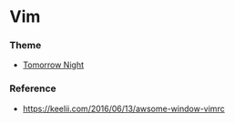 # Vim


### Theme
- [Tomorrow Night](https://github.com/chriskempson/tomorrow-theme)


### Reference
- https://keelii.com/2016/06/13/awsome-window-vimrc
